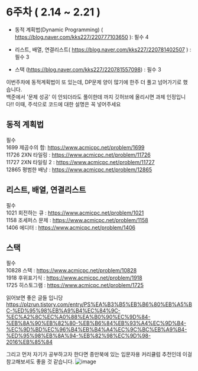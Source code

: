# 6주차 ( 2.14 ~ 2.21 )   



 - 동적 계획법(Dynamic Programming) ( https://blog.naver.com/kks227/220777103650 ): 필수 4  
 
 - 리스트, 배열, 연결리스트( https://blog.naver.com/kks227/220781402507 ) : 필수 3   
    
 - 스택 (https://blog.naver.com/kks227/220781557098) : 필수 3    

이번주차에 동적계획법이 또 있는데, DP문제 양이 많기에 한주 더 풀고 넘어가기로 했습니다.   
백준에서 '문제 성공' 이 안되더라도 풀이한데 까지 깃허브에 올리시면 과제 인정입니다!! 이때, 주석으로 코드에 대한 설명은 꼭 넣어주세요       



## 동적 계획법       
필수   
1699 제곱수의 합: https://www.acmicpc.net/problem/1699     
11726 2XN 타일링 : https://www.acmicpc.net/problem/11726    
11727 2XN 타일링 2 : https://www.acmicpc.net/problem/11727    
12865 평범한 배낭 :  https://www.acmicpc.net/problem/12865   




## 리스트, 배열, 연결리스트 
필수   
1021 회전하는 큐 : https://www.acmicpc.net/problem/1021        
1158 조세퍼스 문제 : https://www.acmicpc.net/problem/1158           
1406 에디터 : https://www.acmicpc.net/problem/1406          
   


## 스택   
필수    
10828 스택 : https://www.acmicpc.net/problem/10828       
1918 후위표기식  : https://www.acmicpc.net/problem/1918      
1725 히스토그램 : https://www.acmicpc.net/problem/1725        
  



읽어보면 좋은 글들 입니당
https://plzrun.tistory.com/entry/PS%EA%B3%B5%EB%B6%80%EB%A5%BC-%ED%95%98%EB%A9%B4%EC%84%9C-%EC%A2%8C%EC%A0%88%EA%B0%90%EC%9D%84-%EB%8A%90%EB%82%80-%EB%B6%84%EB%93%A4%EC%9D%B4-%EC%9D%BD%EC%96%B4%EB%B4%A4%EC%9C%BC%EB%A9%B4-%ED%95%98%EB%8A%94-%EB%82%98%EC%9D%98-2016%EB%85%84

그리고 먼저 자기가 공부하고자 한다면 종만북에 있는 입문자용 커리큘럼 추천인데
이걸 참고해보셔도 좋을 것 같습니다.
![image](https://user-images.githubusercontent.com/51842131/153757741-35745461-0604-4ad5-92be-58c6a5b5f88a.png)

